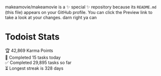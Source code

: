 makeamovie/makeamovie is a ✨ special ✨ repository because its `README.md` (this file) appears on your GitHub profile.
You can click the Preview link to take a look at your changes. darn right ya can

# Todoist Stats

<!-- TODO-IST:START -->
🏆  42,869 Karma Points           
🌸  Completed 15 tasks today           
✅  Completed 29,895 tasks so far           
⏳  Longest streak is 328 days
<!-- TODO-IST:END -->